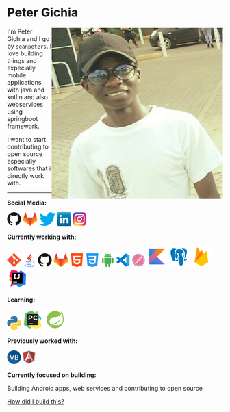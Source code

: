 # Peter Gichia

<img src="images/peter.jpg" align="right" />

I'm Peter Gichia and I go by `seanpeters`. I love building things and expecially mobile applications with java and kotlin and also webservices using springboot framework.

I want to start contributing to open source especially softwares that i directly work with. 

---


**Social Media:**

[![GitHub](icons/github.png)](https://github.com/Peter-cloud-web)
[![GitLab](icons/gitlab.png)](https://gitlab.com/Peter-cloud-web)
[![Twitter](icons/twitter.png)](https://twitter.com/gichia_p)
[![LinkedIn](icons/linkedin.png)](https://www.linkedin.com/in/peter-gichia-b014b5130/)
[![Instagram](icons/instagram.png)]()

**Currently working with:**





<a href="https://git-scm.com/" title="Git"><img src="icons/git.png" /></a>
<a href="https://www.java.com/en/" title="Java"><img src="icons/java.png" /></a>
<a href="https://github.com/" title="GitHub"><img src="icons/github.png" /></a>
<a href="https://gitlab.com/" title="GitLab"><img src="icons/gitlab.png" /></a>
<a href="https://developer.mozilla.org/en-US/docs/Web/HTML" title="HTML"><img src="icons/html.png" /></a>
<a href="https://en.wikipedia.org/wiki/CSS" title="CSS"><img src="icons/css-3.png" /></a>
<a href="https://www.android.com/" title="Android"><img src="icons/android.png" /></a>
<a href="https://code.visualstudio.com/" title="Visual Studio Code"><img src="icons/vscode.png" /></a>
<a href="https://www.postman.com/" title="Postman"><img src="icons/postman.png" /></a>
<a href="https://en.wikipedia.org/wiki/JavaScript" title="Kotlin"><img src="icons/ikotlin.png" /></a>
<a href="https://www.postgresql.org/" title="Postgresql"><img src="icons/postgres.png" /></a>
<a href="https://mariadb.org/" title="Firebase"><img src="icons/firebase.png" /></a>
<a href="https://www.jetbrains.com/" title="Intellij IDEA"><img src="icons/intellij.png" /></a>


**Learning:**

<a href="https://www.python.org/" title="Python"><img src="icons/python.png" /></a>
<a href="https://www.jetbrains.com/pycharm/" title="Pycharm"><img src="icons/pycharm.png" /></a>
<a href="https://spring.io/projects/spring-boot" title="Springboot Framework"><img src="icons/spring.png" /></a>


**Previously worked with:**

<a href="https://docs.microsoft.com/en-us/dotnet/visual-basic/" title="Visual Basic"><img src="icons/vbnet.png" /></a>
<a href="https://angular.io/" title="Angular"><img src="icons/angular.png" /></a>


**Currently focused on building:**

Building Android apps, web services and contributing to open source

[How did I build this?](https://youtu.be/UqNbBe3lVCI)
